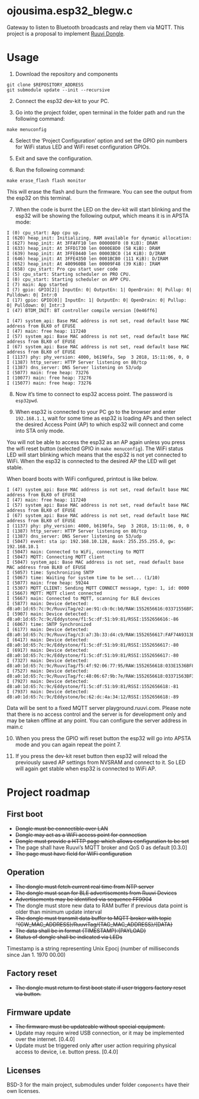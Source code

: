 # ojousima.esp32_blegw.c
Gateway to listen to Bluetooth broadcasts and relay them via MQTT.
This project is a proposal to implement [Ruuvi Dongle](https://f.ruuvi.com/t/new-project-ruuvi-dongle/3201). 

# Usage
1. Download the repository and components
```
git clone $REPOSITORY_ADDRESS
git submodule update --init --recursive
```

2. Connect the esp32 dev-kit to your PC.  

3. Go into the project folder, open terminal in the folder path and run the following command: 

```	
make menuconfig
```	

4. Select the ‘Project Configuration’ option and set the GPIO pin numbers for WiFi status LED and WiFi reset configuration GPIOs.

5. Exit and save the configuration.

6. Run the following command: 

```	
make erase_flash flash monitor
```

This will erase the flash and burn the firmware. You can see the output from the esp32 on this terminal.

7. When the code is burnt the LED on the dev-kit will start blinking and the esp32 will be showing the following output, which means it is in APSTA mode:

```
I (0) cpu_start: App cpu up.
I (620) heap_init: Initializing. RAM available for dynamic allocation:
I (627) heap_init: At 3FFAFF10 len 000000F0 (0 KiB): DRAM
I (633) heap_init: At 3FFD1730 len 0000E8D0 (58 KiB): DRAM
I (639) heap_init: At 3FFE0440 len 00003BC0 (14 KiB): D/IRAM
I (646) heap_init: At 3FFE4350 len 0001BCB0 (111 KiB): D/IRAM
I (652) heap_init: At 400960B8 len 00009F48 (39 KiB): IRAM
I (658) cpu_start: Pro cpu start user code
I (5) cpu_start: Starting scheduler on PRO CPU.
I (0) cpu_start: Starting scheduler on APP CPU.
I (7) main: App started
I (7) gpio: GPIO[2]| InputEn: 0| OutputEn: 1| OpenDrain: 0| Pullup: 0| Pulldown: 0| Intr:0 
I (17) gpio: GPIO[0]| InputEn: 1| OutputEn: 0| OpenDrain: 0| Pullup: 0| Pulldown: 0| Intr:3 
I (47) BTDM_INIT: BT controller compile version [0e46ff6]

I (47) system_api: Base MAC address is not set, read default base MAC address from BLK0 of EFUSE
I (47) main: free heap: 117240
I (57) system_api: Base MAC address is not set, read default base MAC address from BLK0 of EFUSE
I (67) system_api: Base MAC address is not set, read default base MAC address from BLK0 of EFUSE
I (1137) phy: phy_version: 4000, b6198fa, Sep  3 2018, 15:11:06, 0, 0
I (1387) http_server: HTTP Server listening on 80/tcp
I (1387) dns_server: DNS Server listening on 53/udp
I (5077) main: free heap: 73276
I (10077) main: free heap: 73276
I (15077) main: free heap: 73276
```

8. Now it’s time to connect to esp32 access point. The password is `esp32pwd`.

9. When esp32 is connected to your PC go to the browser and enter `192.168.1.1`, wait for some time as esp32 is loading APs and then select the desired Access Point (AP) to which esp32 will connect and come into STA only mode. 

You will not be able to access the esp32 as an AP again unless you press the wifi reset button (selected GPIO in `make menuconfig`). The WiFi status LED will start blinking which means that the esp32 is not yet connected to WiFi. When the esp32 is connected to the desired AP the LED will get stable.

When board boots with WiFi configured, printout is like below. 
```
I (47) system_api: Base MAC address is not set, read default base MAC address from BLK0 of EFUSE
I (47) main: free heap: 117240
I (57) system_api: Base MAC address is not set, read default base MAC address from BLK0 of EFUSE
I (67) system_api: Base MAC address is not set, read default base MAC address from BLK0 of EFUSE
I (1137) phy: phy_version: 4000, b6198fa, Sep  3 2018, 15:11:06, 0, 0
I (1387) http_server: HTTP Server listening on 80/tcp
I (1387) dns_server: DNS Server listening on 53/udp
I (5047) event: sta ip: 192.168.10.128, mask: 255.255.255.0, gw: 192.168.10.1
I (5047) main: Connected to WiFi, connecting to MQTT
I (5047) MQTT: Connecting MQTT client
I (5047) system_api: Base MAC address is not set, read default base MAC address from BLK0 of EFUSE
I (5057) time: Synchronizing SNTP
I (5067) time: Waiting for system time to be set... (1/10)
I (5077) main: free heap: 59244
I (5307) MQTT_CLIENT: Sending MQTT CONNECT message, type: 1, id: 0000
I (5667) MQTT: MQTT client connected
I (5667) main: Connected to MQTT, scanning for BLE devices
I (5877) main: Device detected: d8:a0:1d:65:7c:9c/RuuviTag/e2:ae:91:cb:0c:b0/RAW:1552656616:03371556BF2CFFC10002040D0BB3
I (5907) main: Device detected: d8:a0:1d:65:7c:9c/Eddystone/f1:5c:df:51:b9:81/RSSI:1552656616:-86
I (6067) time: SNTP Synchronized
I (6177) main: Device detected: d8:a0:1d:65:7c:9c/RuuviTag/c3:a7:3b:33:d4:c9/RAW:1552656617:FAF74A9313EF81FC35BC386B5758684EBAC3A7
I (6417) main: Device detected: d8:a0:1d:65:7c:9c/Eddystone/f1:5c:df:51:b9:81/RSSI:1552656617:-80
I (6917) main: Device detected: d8:a0:1d:65:7c:9c/Eddystone/f1:5c:df:51:b9:81/RSSI:1552656617:-80
I (7327) main: Device detected: d8:a0:1d:65:7c:9c/RuuviTag/f5:4f:92:06:77:95/RAW:1552656618:033E1536BF82005703EFFF620BEF
I (7527) main: Device detected: d8:a0:1d:65:7c:9c/RuuviTag/fc:48:06:67:9b:7e/RAW:1552656618:03371563BF360078FF24FBF80BA1
I (7927) main: Device detected: d8:a0:1d:65:7c:9c/Eddystone/f1:5c:df:51:b9:81/RSSI:1552656618:-81
I (7937) main: Device detected: d8:a0:1d:65:7c:9c/Eddystone/bc:62:dc:4a:34:12/RSSI:1552656618:-89
```

Data will be sent to a fixed MQTT server playground.ruuvi.com. Please note that there is no access control and
the server is for development only and may be taken offline at any point. You can configure the server address
in main.c

10. When you press the GPIO wifi reset button the esp32 will go into APSTA mode and you can again repeat the point 7.

11. If you press the dev-kit reset button then esp32 will reload the previously saved AP settings from NVSRAM and connect to it. So LED will again get stable when esp32 is connected to WiFi AP.

# Project roadmap
## First boot

 * ~~Dongle must be connectible over LAN~~
 * ~~Dongle may act as a WiFi access point for connection~~
 * ~~Dongle must provide a HTTP page which allows configuration to be set~~
 * The page shall have Ruuvi’s MQTT broker and QoS 0 as default [0.3.0]
 * ~~The page must have field for WIFi configuration~~

## Operation
 * ~~The dongle must fetch current real time from NTP server~~
 * ~~The dongle must scan for BLE advertisements from Ruuvi Devices~~
 * ~~Advertisements may be identified via sequence FF9904~~
 * The dongle must store new data to RAM buffer if previous data point is older than minimum update interval
 * ~~The dongle must transmit data buffer to MQTT broker with topic “{GW_MAC_ADDRESS}/RuuviTag/{TAG_MAC_ADDRESS}/{DATA}~~
 * ~~The data shall be in format {TIMESTAMP}:{PAYLOAD}~~
 * ~~Status of dongle shall be indicated via LEDs~~

 Timestamp is a string representing Unix Epocj (number of milliseconds since Jan 1. 1970 00.00)

## Factory reset
 * ~~The dongle must return to first boot state if user triggers factory reset via button.~~

## Firmware update
 * ~~The firmware must be updateable without special equipment.~~
 * Update may require wired USB connection, or it may be implemented over the internet. [0.4.0]
 * Update must be triggered only after user action requiring physical access to device, i.e. button press. [0.4.0]

## Licenses
 BSD-3 for the main project, submodules under folder `components` have their own licenses. 
